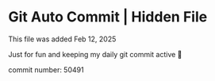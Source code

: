 # Git Auto Commit | Hidden File

This file was added Feb 12, 2025

Just for fun and keeping my daily git commit active 🤪

commit number: 50491
